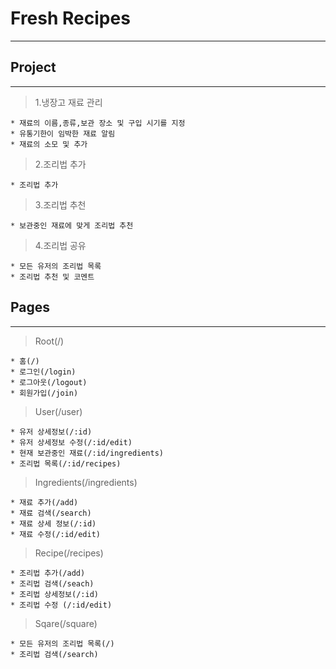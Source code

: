 # Fresh Recipes

---

## Project

---

> 1.냉장고 재료 관리

    * 재료의 이름,종류,보관 장소 및 구입 시기를 지정
    * 유통기한이 임박한 재료 알림
    * 재료의 소모 및 추가

> 2.조리법 추가

    * 조리법 추가

> 3.조리법 추천

    * 보관중인 재료에 맞게 조리법 추천

> 4.조리법 공유

    * 모든 유저의 조리법 목록
    * 조리법 추천 및 코멘트

## Pages

---

> Root(/)

    * 홈(/)
    * 로그인(/login)
    * 로그아웃(/logout)
    * 회원가입(/join)

> User(/user)

    * 유저 상세정보(/:id)
    * 유저 상세정보 수정(/:id/edit)
    * 현재 보관중인 재료(/:id/ingredients)
    * 조리법 목록(/:id/recipes)

> Ingredients(/ingredients)

    * 재료 추가(/add)
    * 재료 검색(/search)
    * 재료 상세 정보(/:id)
    * 재료 수정(/:id/edit)

> Recipe(/recipes)

    * 조리법 추가(/add)
    * 조리법 검색(/seach)
    * 조리법 상세정보(/:id)
    * 조리법 수정 (/:id/edit)

> Sqare(/square)

    * 모든 유저의 조리법 목록(/)
    * 조리법 검색(/search)
